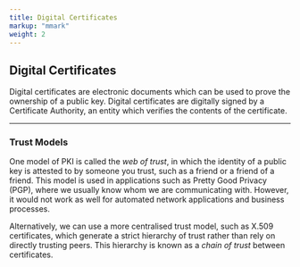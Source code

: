 ```yaml
---
title: Digital Certificates
markup: "mmark"
weight: 2
---
```


## Digital Certificates
Digital certificates are electronic documents which can be used to prove the ownership of a public key. Digital certificates are digitally signed by a Certificate Authority, an entity which verifies the contents of the certificate.

-----

### Trust Models
One model of PKI is called the *web of trust*, in which the identity of a public key is attested to by someone you trust, such as a friend or a friend of a friend. This model is used in applications such as Pretty Good Privacy (PGP), where we usually know whom we are communicating with. However, it would not work as well for automated network applications and business processes.

Alternatively, we can use a more centralised trust model, such as X.509 certificates, which generate a strict hierarchy of trust rather than rely on directly trusting peers. This hierarchy is known as a *chain of trust* between certificates.
